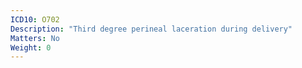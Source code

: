 ```yaml
---
ICD10: O702
Description: "Third degree perineal laceration during delivery"
Matters: No
Weight: 0
---
```

